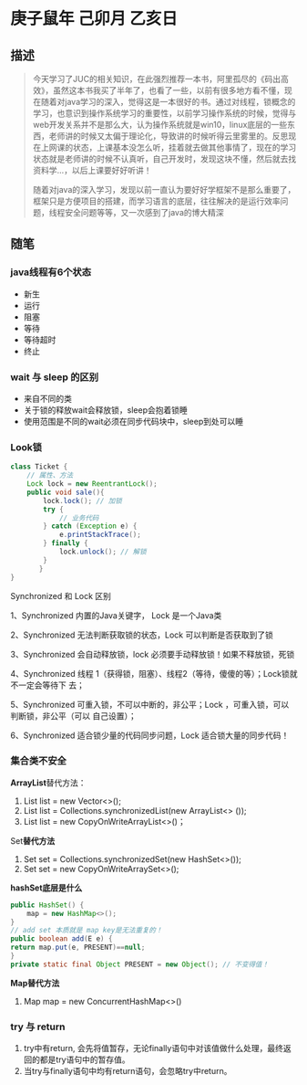 # 庚子鼠年 己卯月 乙亥日

## 描述

> ​    今天学习了JUC的相关知识，在此强烈推荐一本书，阿里孤尽的《码出高效》，虽然这本书我买了半年了，也看了一些，以前有很多地方看不懂，现在随着对java学习的深入，觉得这是一本很好的书。通过对线程，锁概念的学习，也意识到操作系统学习的重要性，以前学习操作系统的时候，觉得与web开发关系并不是那么大，认为操作系统就是win10，linux底层的一些东西，老师讲的时候又太偏于理论化，导致讲的时候听得云里雾里的。反思现在上网课的状态，上课基本没怎么听，挂着就去做其他事情了，现在的学习状态就是老师讲的时候不认真听，自己开发时，发现这块不懂，然后就去找资料学...，以后上课要好好听讲！
>
> ​    随着对java的深入学习，发现以前一直认为要好好学框架不是那么重要了，框架只是方便项目的搭建，而学习语言的底层，往往解决的是运行效率问题，线程安全问题等等，又一次感到了java的博大精深

## 随笔

### java线程有6个状态

- 新生
- 运行
- 阻塞
- 等待
- 等待超时
- 终止



### wait 与 sleep 的区别

- 来自不同的类
- 关于锁的释放wait会释放锁，sleep会抱着锁睡
- 使用范围是不同的wait必须在同步代码块中，sleep到处可以睡



### Look锁

```java
class Ticket {
	// 属性、方法
    Lock lock = new ReentrantLock();
    public void sale(){
        lock.lock(); // 加锁
        try {
            // 业务代码
        } catch (Exception e) {
            e.printStackTrace();
        } finally {
            lock.unlock(); // 解锁
        }
       }
}
```



Synchronized 和 Lock 区别 

1、Synchronized 内置的Java关键字， Lock 是一个Java类 

2、Synchronized 无法判断获取锁的状态，Lock 可以判断是否获取到了锁

3、Synchronized 会自动释放锁，lock 必须要手动释放锁！如果不释放锁，死锁 

4、Synchronized 线程 1（获得锁，阻塞）、线程2（等待，傻傻的等）；Lock锁就不一定会等待下 去； 

5、Synchronized 可重入锁，不可以中断的，非公平；Lock ，可重入锁，可以 判断锁，非公平（可以 自己设置）； 

6、Synchronized 适合锁少量的代码同步问题，Lock 适合锁大量的同步代码！



### 集合类不安全

**ArrayList**替代方法：

1. List list = new Vector<>();
2. List list = Collections.synchronizedList(new ArrayList<> ()); 
3. List list = new CopyOnWriteArrayList<>()；

Set**替代方法**

1. Set set = Collections.synchronizedSet(new HashSet<>());
2. Set set = new CopyOnWriteArraySet<>();

 **hashSet底层是什么**

```java
public HashSet() { 
    map = new HashMap<>(); 
}
// add set 本质就是 map key是无法重复的！
public boolean add(E e) {
return map.put(e, PRESENT)==null;
}
private static final Object PRESENT = new Object(); // 不变得值！
```

**Map替代方法**

1. Map map = new ConcurrentHashMap<>()





### try 与 return

1. try中有return, 会先将值暂存，无论finally语句中对该值做什么处理，最终返回的都是try语句中的暂存值。
2. 当try与finally语句中均有return语句，会忽略try中return。







